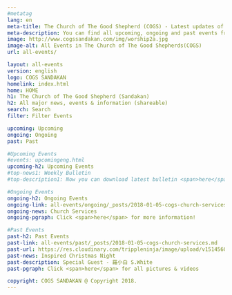 ```yaml
---
#metatag
lang: en
meta-title: The Church of The Good Shepherd (COGS) - Latest updates of our Anglican church activities
meta-description: You can find all upcoming, ongoing and past events from our church(COGS) activities in sandakan
image: http://www.cogssandakan.com/img/worship2a.jpg
image-alt: All Events in The Church of The Good Shepherds(COGS)
url: all-events/

layout: all-events
version: english
logo: COGS SANDAKAN
homelink: index.html
home: HOME
h1: The Church of The Good Shepherd (Sandakan)
h2: All major news, events & information (shareable)
search: Search
filter: Filter Events

upcoming: Upcoming
ongoing: Ongoing
past: Past

#Upcoming Events
#events: upcomingeng.html
upcoming-h2: Upcoming Events
#top-news1: Weekly Bulletin
#top-description1: Now you can download latest bulletin <span>here</span>!

#Ongoing Events
ongoing-h2: Ongoing Events
ongoing-link: all-events/ongoing/_posts/2018-01-05-cogs-church-services.md
ongoing-news: Church Services
ongoing-pgraph: Click <span>here</span> for more information!

#Past Events
past-h2: Past Events
past-link: all-events/past/_posts/2018-01-05-cogs-church-services.md
past-url: https://res.cloudinary.com/trippleninja/image/upload/v1514560579/Inspired%20Christmas%20Night/Inpsired17.jpg
past-news: Inspired Christmas Night
past-description: Special Guest - 羅小白 S.White
past-pgraph: Click <span>here</span> for all pictures & videos

copyright: COGS SANDAKAN @ Copyright 2018.
---
```

